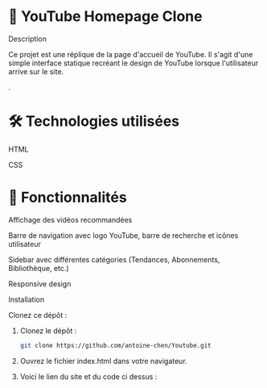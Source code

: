 # 🎥 YouTube Homepage Clone

Description

Ce projet est une réplique de la page d'accueil de YouTube. Il s'agit d'une simple interface statique recréant le design de YouTube lorsque l'utilisateur arrive sur le site.

.

# 🛠️ Technologies utilisées

HTML

CSS

# 🚀 Fonctionnalités

Affichage des vidéos recommandées

Barre de navigation avec logo YouTube, barre de recherche et icônes utilisateur

Sidebar avec différentes catégories (Tendances, Abonnements, Bibliothèque, etc.)

Responsive design

Installation

Clonez ce dépôt :

1. Clonez le dépôt :
   ```bash
   git clone https://github.com/antoine-chen/Youtube.git

2. Ouvrez le fichier index.html dans votre navigateur.

3. Voici le lien du site et du code ci dessus :



